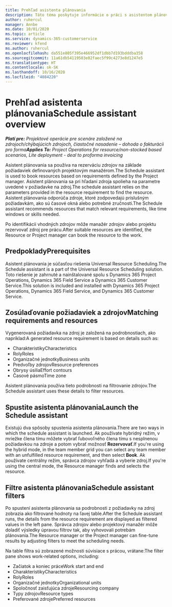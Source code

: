 ```yaml
---
title: Prehľad asistenta plánovania
description: Táto téma poskytuje informácie o práci s asistentom plánovania pri rezervácii zdrojov.
author: ruhercul
manager: Annbe
ms.date: 10/01/2020
ms.topic: article
ms.service: dynamics-365-customerservice
ms.reviewer: kfend
ms.author: ruhercul
ms.openlocfilehash: da551e805f395e466952df1dbb7d193bdddba358
ms.sourcegitcommit: 11a61db54119503e82faec5f99c4273e8d1247e5
ms.translationtype: HT
ms.contentlocale: sk-SK
ms.lasthandoff: 10/16/2020
ms.locfileid: "4084220"
---
```

# <a name="schedule-assistant-overview"></a><span data-ttu-id="5a7d5-103">Prehľad asistenta plánovania</span><span class="sxs-lookup"><span data-stu-id="5a7d5-103">Schedule assistant overview</span></span>

<span data-ttu-id="5a7d5-104">_**Platí pre:** Projektové operácie pre scenáre založené na zdrojoch/chýbajúcich zdrojoch, čiastočné nasadenie – dohoda o fakturácii pro forma_</span><span class="sxs-lookup"><span data-stu-id="5a7d5-104">_**Applies To:** Project Operations for resource/non-stocked based scenarios, Lite deployment - deal to proforma invoicing_</span></span>

<span data-ttu-id="5a7d5-105">Asistent plánovania sa používa na rezerváciu zdrojov na základe požiadaviek definovaných projektovým manažérom.</span><span class="sxs-lookup"><span data-stu-id="5a7d5-105">The Schedule assistant is used to book resources based on requirements defined by the Project manager.</span></span> <span data-ttu-id="5a7d5-106">Asistent plánovania sa pri hľadaní zdroja spolieha na parametre uvedené v požiadavke na zdroj.</span><span class="sxs-lookup"><span data-stu-id="5a7d5-106">The schedule assistant relies on the parameters provided in the resource requirement to find the resource.</span></span> <span data-ttu-id="5a7d5-107">Asistent plánovania odporúča zdroje, ktoré zodpovedajú príslušným požiadavkám, ako sú časové okná alebo potrebné zručnosti.</span><span class="sxs-lookup"><span data-stu-id="5a7d5-107">The Schedule assistant recommends resources that match relevant requirements, like time windows or skills needed.</span></span>

<span data-ttu-id="5a7d5-108">Po identifikácii vhodných zdrojov môže manažér zdrojov alebo projektu rezervovať zdroj pre prácu.</span><span class="sxs-lookup"><span data-stu-id="5a7d5-108">After suitable resources are identified, the Resource or Project manager can book the resource to the work.</span></span>

## <a name="prerequisites"></a><span data-ttu-id="5a7d5-109">Predpoklady</span><span class="sxs-lookup"><span data-stu-id="5a7d5-109">Prerequisites</span></span>

<span data-ttu-id="5a7d5-110">Asistent plánovania je súčasťou riešenia Universal Resource Scheduling.</span><span class="sxs-lookup"><span data-stu-id="5a7d5-110">The Schedule assistant is a part of the Universal Resource Scheduling solution.</span></span> <span data-ttu-id="5a7d5-111">Toto riešenie je zahrnuté a nainštalované spolu s Dynamics 365 Project Operations, Dynamics 365 Field Service a Dynamics 365 Customer Service.</span><span class="sxs-lookup"><span data-stu-id="5a7d5-111">This solution is included and installed with Dynamics 365 Project Operations, Dynamics 365 Field Service, and Dynamics 365 Customer Service.</span></span>

## <a name="matching-requirements-and-resources"></a><span data-ttu-id="5a7d5-112">Zosúlaďovanie požiadaviek a zdrojov</span><span class="sxs-lookup"><span data-stu-id="5a7d5-112">Matching requirements and resources</span></span>

<span data-ttu-id="5a7d5-113">Vygenerovaná požiadavka na zdroj je založená na podrobnostiach, ako napríklad:</span><span class="sxs-lookup"><span data-stu-id="5a7d5-113">A generated resource requirement is based on details such as:</span></span>

-   <span data-ttu-id="5a7d5-114">Charakteristiky</span><span class="sxs-lookup"><span data-stu-id="5a7d5-114">Characteristics</span></span>
-   <span data-ttu-id="5a7d5-115">Roly</span><span class="sxs-lookup"><span data-stu-id="5a7d5-115">Roles</span></span>
-   <span data-ttu-id="5a7d5-116">Organizačné jednotky</span><span class="sxs-lookup"><span data-stu-id="5a7d5-116">Business units</span></span>
-   <span data-ttu-id="5a7d5-117">Predvoľby zdrojov</span><span class="sxs-lookup"><span data-stu-id="5a7d5-117">Resource preferences</span></span>
-   <span data-ttu-id="5a7d5-118">Obrysy úsilia</span><span class="sxs-lookup"><span data-stu-id="5a7d5-118">Effort contours</span></span>
-   <span data-ttu-id="5a7d5-119">Časové pásmo</span><span class="sxs-lookup"><span data-stu-id="5a7d5-119">Time zone</span></span>

<span data-ttu-id="5a7d5-120">Asistent plánovania používa tieto podrobnosti na filtrovanie zdrojov.</span><span class="sxs-lookup"><span data-stu-id="5a7d5-120">The Schedule assistant uses these details to filter resources.</span></span>

## <a name="launch-the-schedule-assistant"></a><span data-ttu-id="5a7d5-121">Spustite asistenta plánovania</span><span class="sxs-lookup"><span data-stu-id="5a7d5-121">Launch the Schedule assistant</span></span>

<span data-ttu-id="5a7d5-122">Existujú dva spôsoby spustenia asistenta plánovania.</span><span class="sxs-lookup"><span data-stu-id="5a7d5-122">There are two ways in which the schedule assistant is launched.</span></span> <span data-ttu-id="5a7d5-123">Ak používate hybridný režim, v mriežke člena tímu môžete vybrať ľubovoľného člena tímu s nesplnenou požiadavkou na zdroje a potom vybrať možnosť **Rezervovať**.</span><span class="sxs-lookup"><span data-stu-id="5a7d5-123">If you're using the hybrid mode, in the team member grid you can select any team member with an unfulfilled resource requirement, and then select **Book**.</span></span> <span data-ttu-id="5a7d5-124">Ak používate centrálny režim, správca zdrojov vyhľadá a vyberie zdroj.</span><span class="sxs-lookup"><span data-stu-id="5a7d5-124">If you're using the central mode, the Resource manager finds and selects the resource.</span></span>

## <a name="schedule-assistant-filters"></a><span data-ttu-id="5a7d5-125">Filtre asistenta plánovania</span><span class="sxs-lookup"><span data-stu-id="5a7d5-125">Schedule assistant filters</span></span>

<span data-ttu-id="5a7d5-126">Po spustení asistenta plánovania sa podrobnosti z požiadavky na zdroj zobrazia ako filtrované hodnoty na ľavej table.</span><span class="sxs-lookup"><span data-stu-id="5a7d5-126">After the Schedule assistant runs, the details from the resource requirement are displayed as filtered values in the left pane.</span></span> <span data-ttu-id="5a7d5-127">Správca zdrojov alebo projektový manažér môže doladiť výsledky úpravou filtrov tak, aby vyhovovali potrebám plánovania.</span><span class="sxs-lookup"><span data-stu-id="5a7d5-127">The Resource manager or the Project manager can fine-tune results by adjusting filters to meet the scheduling needs.</span></span>

<span data-ttu-id="5a7d5-128">Na table filtra sú zobrazené možnosti súvisiace s prácou, vrátane:</span><span class="sxs-lookup"><span data-stu-id="5a7d5-128">The filter pane shows work-related options, including:</span></span>

-   <span data-ttu-id="5a7d5-129">Začiatok a koniec práce</span><span class="sxs-lookup"><span data-stu-id="5a7d5-129">Work start and end</span></span>
-   <span data-ttu-id="5a7d5-130">Charakteristiky</span><span class="sxs-lookup"><span data-stu-id="5a7d5-130">Characteristics</span></span>
-   <span data-ttu-id="5a7d5-131">Roly</span><span class="sxs-lookup"><span data-stu-id="5a7d5-131">Roles</span></span>
-   <span data-ttu-id="5a7d5-132">Organizačné jednotky</span><span class="sxs-lookup"><span data-stu-id="5a7d5-132">Organizational units</span></span>
-   <span data-ttu-id="5a7d5-133">Spoločnosť zaisťujúca zdroje</span><span class="sxs-lookup"><span data-stu-id="5a7d5-133">Resourcing company</span></span>
-   <span data-ttu-id="5a7d5-134">Typy zdrojov</span><span class="sxs-lookup"><span data-stu-id="5a7d5-134">Resource types</span></span>
-   <span data-ttu-id="5a7d5-135">Preferované zdroje</span><span class="sxs-lookup"><span data-stu-id="5a7d5-135">Preferred resources</span></span>

